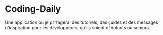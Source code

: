 # Coding-Daily
Une application où je partagerai des tutoriels, des guides et des messages d'inspiration pour les développeurs, qu'ils soient débutants ou seniors.
